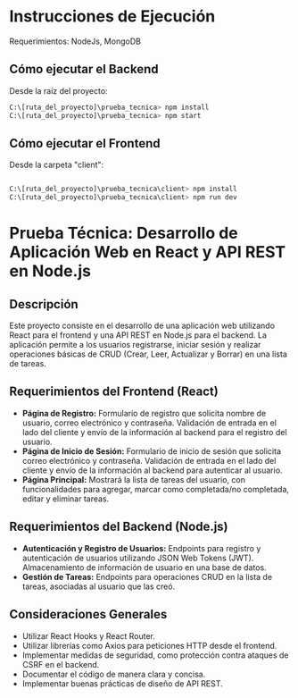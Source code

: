 # Instrucciones de Ejecución
Requerimientos: NodeJs, MongoDB
## Cómo ejecutar el Backend

Desde la raíz del proyecto:

```bash
C:\[ruta_del_proyecto]\prueba_tecnica> npm install
C:\[ruta_del_proyecto]\prueba_tecnica> npm start
```

## Cómo ejecutar el Frontend

Desde la carpeta "client":
```bash

C:\[ruta_del_proyecto]\prueba_tecnica\client> npm install
C:\[ruta_del_proyecto]\prueba_tecnica\client> npm run dev
```

# Prueba Técnica: Desarrollo de Aplicación Web en React y API REST en Node.js

## Descripción

Este proyecto consiste en el desarrollo de una aplicación web utilizando React para el frontend y una API REST en Node.js para el backend. La aplicación permite a los usuarios registrarse, iniciar sesión y realizar operaciones básicas de CRUD (Crear, Leer, Actualizar y Borrar) en una lista de tareas.

## Requerimientos del Frontend (React)

- **Página de Registro:** Formulario de registro que solicita nombre de usuario, correo electrónico y contraseña. Validación de entrada en el lado del cliente y envío de la información al backend para el registro del usuario.
- **Página de Inicio de Sesión:** Formulario de inicio de sesión que solicita correo electrónico y contraseña. Validación de entrada en el lado del cliente y envío de la información al backend para autenticar al usuario.
- **Página Principal:** Mostrará la lista de tareas del usuario, con funcionalidades para agregar, marcar como completada/no completada, editar y eliminar tareas.

## Requerimientos del Backend (Node.js)

- **Autenticación y Registro de Usuarios:** Endpoints para registro y autenticación de usuarios utilizando JSON Web Tokens (JWT). Almacenamiento de información de usuario en una base de datos.
- **Gestión de Tareas:** Endpoints para operaciones CRUD en la lista de tareas, asociadas al usuario que las creó.

## Consideraciones Generales

- Utilizar React Hooks y React Router.
- Utilizar librerías como Axios para peticiones HTTP desde el frontend.
- Implementar medidas de seguridad, como protección contra ataques de CSRF en el backend.
- Documentar el código de manera clara y concisa.
- Implementar buenas prácticas de diseño de API REST.

